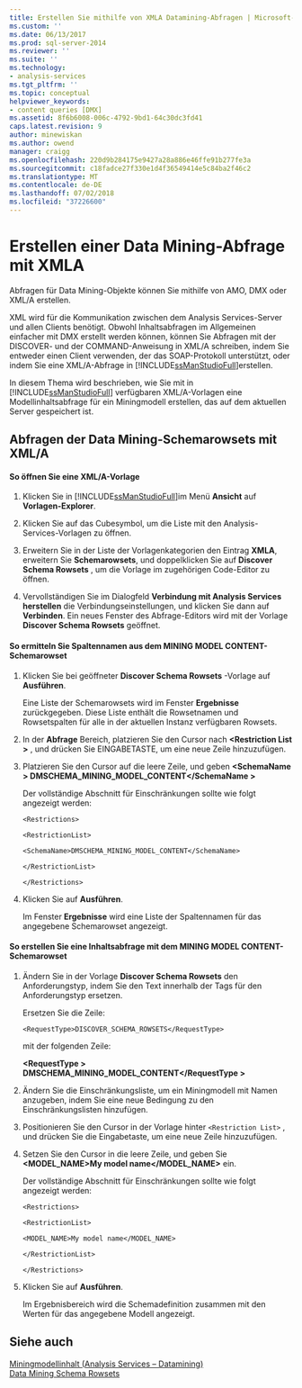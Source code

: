 ```yaml
---
title: Erstellen Sie mithilfe von XMLA Datamining-Abfragen | Microsoft-Dokumentation
ms.custom: ''
ms.date: 06/13/2017
ms.prod: sql-server-2014
ms.reviewer: ''
ms.suite: ''
ms.technology:
- analysis-services
ms.tgt_pltfrm: ''
ms.topic: conceptual
helpviewer_keywords:
- content queries [DMX]
ms.assetid: 8f6b6008-006c-4792-9bd1-64c30dc3fd41
caps.latest.revision: 9
author: minewiskan
ms.author: owend
manager: craigg
ms.openlocfilehash: 220d9b284175e9427a28a886e46ffe91b277fe3a
ms.sourcegitcommit: c18fadce27f330e1d4f36549414e5c84ba2f46c2
ms.translationtype: MT
ms.contentlocale: de-DE
ms.lasthandoff: 07/02/2018
ms.locfileid: "37226600"
---
```

# <a name="create-a-data-mining-query-by-using-xmla"></a>Erstellen einer Data Mining-Abfrage mit XMLA
  Abfragen für Data Mining-Objekte können Sie mithilfe von AMO, DMX oder XML/A erstellen.  
  
 XML wird für die Kommunikation zwischen dem Analysis Services-Server und allen Clients benötigt. Obwohl Inhaltsabfragen im Allgemeinen einfacher mit DMX erstellt werden können, können Sie Abfragen mit der DISCOVER- und der COMMAND-Anweisung in XML/A schreiben, indem Sie entweder einen Client verwenden, der das SOAP-Protokoll unterstützt, oder indem Sie eine XML/A-Abfrage in [!INCLUDE[ssManStudioFull](../../includes/ssmanstudiofull-md.md)]erstellen.  
  
 In diesem Thema wird beschrieben, wie Sie mit in [!INCLUDE[ssManStudioFull](../../includes/ssmanstudiofull-md.md)] verfügbaren XML/A-Vorlagen eine Modellinhaltsabfrage für ein Miningmodell erstellen, das auf dem aktuellen Server gespeichert ist.  
  
## <a name="querying-data-mining-schema-rowsets-by-using-xmla"></a>Abfragen der Data Mining-Schemarowsets mit XML/A  
  
#### <a name="to-open-an-xmla-template"></a>So öffnen Sie eine XML/A-Vorlage  
  
1.  Klicken Sie in [!INCLUDE[ssManStudioFull](../../includes/ssmanstudiofull-md.md)]im Menü **Ansicht** auf **Vorlagen-Explorer**.  
  
2.  Klicken Sie auf das Cubesymbol, um die Liste mit den Analysis-Services-Vorlagen zu öffnen.  
  
3.  Erweitern Sie in der Liste der Vorlagenkategorien den Eintrag **XMLA**, erweitern Sie **Schemarowsets**, und doppelklicken Sie auf **Discover Schema Rowsets** , um die Vorlage im zugehörigen Code-Editor zu öffnen.  
  
4.  Vervollständigen Sie im Dialogfeld **Verbindung mit Analysis Services herstellen** die Verbindungseinstellungen, und klicken Sie dann auf **Verbinden**. Ein neues Fenster des Abfrage-Editors wird mit der Vorlage **Discover Schema Rowsets** geöffnet.  
  
#### <a name="to-discover-column-names-from-the-mining-model-content-schema-rowset"></a>So ermitteln Sie Spaltennamen aus dem MINING MODEL CONTENT-Schemarowset  
  
1.  Klicken Sie bei geöffneter **Discover Schema Rowsets** -Vorlage auf **Ausführen**.  
  
     Eine Liste der Schemarowsets wird im Fenster **Ergebnisse** zurückgegeben. Diese Liste enthält die Rowsetnamen und Rowsetspalten für alle in der aktuellen Instanz verfügbaren Rowsets.  
  
2.  In der **Abfrage** Bereich, platzieren Sie den Cursor nach  **\<Restriction List >** , und drücken Sie EINGABETASTE, um eine neue Zeile hinzuzufügen.  
  
3.  Platzieren Sie den Cursor auf die leere Zeile, und geben  **\<SchemaName > DMSCHEMA_MINING_MODEL_CONTENT\</SchemaName >**  
  
     Der vollständige Abschnitt für Einschränkungen sollte wie folgt angezeigt werden:  
  
     `<Restrictions>`  
  
     `<RestrictionList>`  
  
     `<SchemaName>DMSCHEMA_MINING_MODEL_CONTENT</SchemaName>`  
  
     `</RestrictionList>`  
  
     `</Restrictions>`  
  
4.  Klicken Sie auf **Ausführen**.  
  
     Im Fenster **Ergebnisse** wird eine Liste der Spaltennamen für das angegebene Schemarowset angezeigt.  
  
#### <a name="to-create-a-content-query-using-the-mining-model-content-schema-rowset"></a>So erstellen Sie eine Inhaltsabfrage mit dem MINING MODEL CONTENT-Schemarowset  
  
1.  Ändern Sie in der Vorlage **Discover Schema Rowsets** den Anforderungstyp, indem Sie den Text innerhalb der Tags für den Anforderungstyp ersetzen.  
  
     Ersetzen Sie die Zeile:  
  
     `<RequestType>DISCOVER_SCHEMA_ROWSETS</RequestType>`  
  
     mit der folgenden Zeile:  
  
     **\<RequestType > DMSCHEMA_MINING_MODEL_CONTENT\</RequestType >**  
  
2.  Ändern Sie die Einschränkungsliste, um ein Miningmodell mit Namen anzugeben, indem Sie eine neue Bedingung zu den Einschränkungslisten hinzufügen.  
  
3.  Positionieren Sie den Cursor in der Vorlage hinter `<Restriction List>` , und drücken Sie die Eingabetaste, um eine neue Zeile hinzuzufügen.  
  
4.  Setzen Sie den Cursor in die leere Zeile, und geben Sie **<MODEL_NAME>My model name</MODEL_NAME>** ein.  
  
     Der vollständige Abschnitt für Einschränkungen sollte wie folgt angezeigt werden:  
  
     `<Restrictions>`  
  
     `<RestrictionList>`  
  
     `<MODEL_NAME>My model name</MODEL_NAME>`  
  
     `</RestrictionList>`  
  
     `</Restrictions>`  
  
5.  Klicken Sie auf **Ausführen**.  
  
     Im Ergebnisbereich wird die Schemadefinition zusammen mit den Werten für das angegebene Modell angezeigt.  
  
## <a name="see-also"></a>Siehe auch  
 [Miningmodellinhalt &#40;Analysis Services – Datamining&#41;](mining-model-content-analysis-services-data-mining.md)   
 [Data Mining Schema Rowsets](../schema-rowsets/data-mining/data-mining-schema-rowsets.md) 
  
  
